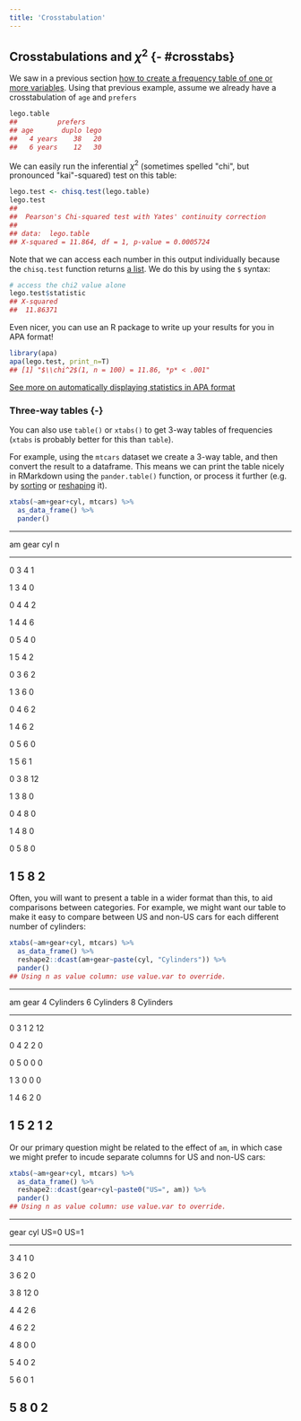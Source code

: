 ```yaml
---
title: 'Crosstabulation'
---
```








## Crosstabulations and $\chi^2$ {- #crosstabs}


We saw in a previous section [how to create a frequency table of one or more variables](#frequency-tables). Using that previous example, assume  we already have a crosstabulation of `age` and `prefers`




```r
lego.table
##          prefers
## age       duplo lego
##   4 years    38   20
##   6 years    12   30
```

We can easily run the inferential $\chi^2$ (sometimes spelled "chi", but pronounced "kai"-squared) test on this table:



```r
lego.test <- chisq.test(lego.table)
lego.test
## 
## 	Pearson's Chi-squared test with Yates' continuity correction
## 
## data:  lego.table
## X-squared = 11.864, df = 1, p-value = 0.0005724
```


Note that we can access each number in this output individually because the `chisq.test` function returns [a list](#lists). We do this by using the `$` syntax:



```r
# access the chi2 value alone
lego.test$statistic
## X-squared 
##  11.86371
```

Even nicer,  you can use an R package to write up your results for you in APA format!



```r
library(apa)
apa(lego.test, print_n=T)
## [1] "$\\chi^2$(1, n = 100) = 11.86, *p* < .001"
```

[See more on automatically displaying statistics in APA format](#apa-output)



### Three-way tables {-}

You can also use `table()` or `xtabs()` to get 3-way tables of frequencies (`xtabs` is probably better for this than `table`). 

For example, using the `mtcars` dataset we create a 3-way table, and then convert the result to a dataframe. This means we can print the table nicely in RMarkdown using the `pander.table()` function, or process it further (e.g. by [sorting](#sorting) or [reshaping](#reshaping) it).


```r
xtabs(~am+gear+cyl, mtcars) %>%
  as_data_frame() %>% 
  pander()
```


----------------------
 am   gear   cyl   n  
---- ------ ----- ----
 0     3      4    1  

 1     3      4    0  

 0     4      4    2  

 1     4      4    6  

 0     5      4    0  

 1     5      4    2  

 0     3      6    2  

 1     3      6    0  

 0     4      6    2  

 1     4      6    2  

 0     5      6    0  

 1     5      6    1  

 0     3      8    12 

 1     3      8    0  

 0     4      8    0  

 1     4      8    0  

 0     5      8    0  

 1     5      8    2  
----------------------



Often, you will want to present a table in a wider format than this, to aid comparisons between categories. For example, we might want our table to make it easy to compare between US and non-US cars for each different number of cylinders:



```r
xtabs(~am+gear+cyl, mtcars) %>%
  as_data_frame() %>% 
  reshape2::dcast(am+gear~paste(cyl, "Cylinders")) %>% 
  pander()
## Using n as value column: use value.var to override.
```


-----------------------------------------------------
 am   gear   4 Cylinders   6 Cylinders   8 Cylinders 
---- ------ ------------- ------------- -------------
 0     3          1             2            12      

 0     4          2             2             0      

 0     5          0             0             0      

 1     3          0             0             0      

 1     4          6             2             0      

 1     5          2             1             2      
-----------------------------------------------------



Or our primary question might be related to the effect of `am`, in which case we might prefer to incude separate columns for US and non-US cars:


```r
xtabs(~am+gear+cyl, mtcars) %>%
  as_data_frame() %>% 
  reshape2::dcast(gear+cyl~paste0("US=", am)) %>% 
  pander()
## Using n as value column: use value.var to override.
```


--------------------------
 gear   cyl   US=0   US=1 
------ ----- ------ ------
  3      4     1      0   

  3      6     2      0   

  3      8     12     0   

  4      4     2      6   

  4      6     2      2   

  4      8     0      0   

  5      4     0      2   

  5      6     0      1   

  5      8     0      2   
--------------------------







